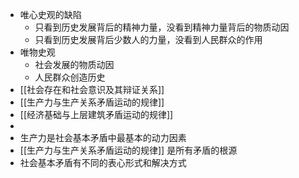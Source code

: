 - 唯心史观的缺陷
	- 只看到历史发展背后的精神力量，没看到精神力量背后的物质动因
	- 只看到历史发展背后少数人的力量，没看到人民群众的作用
- 唯物史观
	- 社会发展的物质动因
	- 人民群众创造历史
- [[社会存在和社会意识及其辩证关系]]
- [[生产力与生产关系矛盾运动的规律]]
- [[经济基础与上层建筑矛盾运动的规律]]
-
- 生产力是社会基本矛盾中最基本的动力因素
- [[生产力与生产关系矛盾运动的规律]] 是所有矛盾的根源
- 社会基本矛盾有不同的表心形式和解决方式